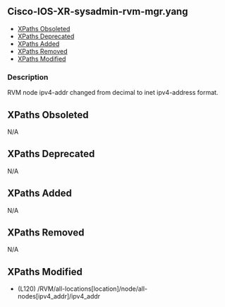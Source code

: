 ## Cisco-IOS-XR-sysadmin-rvm-mgr.yang

- [XPaths Obsoleted](#xpaths-obsoleted)
- [XPaths Deprecated](#xpaths-deprecated)
- [XPaths Added](#xpaths-added)
- [XPaths Removed](#xpaths-removed)
- [XPaths Modified](#xpaths-modified)

### Description

 RVM node ipv4-addr changed from decimal to inet ipv4-address format.

## XPaths Obsoleted

N/A

## XPaths Deprecated

N/A

## XPaths Added

N/A

## XPaths Removed

N/A

## XPaths Modified

- (L120)	/RVM/all-locations[location]/node/all-nodes[ipv4_addr]/ipv4_addr

